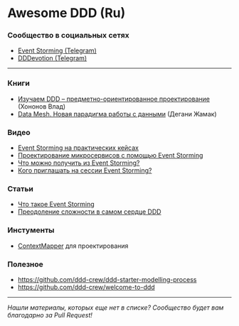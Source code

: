 Awesome DDD (Ru)
====

### Сообщество в социальных сетях
+ [Event Storming (Telegram)](https://t.me/event_storming)
+ [DDDevotion (Telegram)](https://t.me/dddevotion)

----

### Книги
+ [Изучаем DDD – предметно-ориентированное проектирование](https://bhv.ru/product/izuchaem-ddd-predmetno-orientirovannoe-proektirovanie/) (Хононов Влад)
+ [Data Mesh. Новая парадигма работы с данными](https://bhv.ru/product/data-mesh-novaya-paradigma-raboty-s-dannymi/) (Дегани Жамак)

### Видео
+ [Event Storming на практических кейсах](https://www.youtube.com/watch?v=kJjuTuviZ-E)
+ [Проектирование микросервисов с помощью Event Storming](https://www.youtube.com/watch?v=cG9DVbcPc9M)
+ [Что можно получить из Event Storming?](https://youtu.be/NSN-NXfbEqM)
+ [Кого приглашать на сессии Event Storming?](https://www.youtube.com/watch?v=PVH8RwG9EH4)

### Статьи
+ [Что такое Event Storming](https://agilemindset.ru/%D1%87%D1%82%D0%BE-%D1%82%D0%B0%D0%BA%D0%BE%D0%B5-event-storming/)
+ [Преодоление сложности в самом сердце DDD](https://habr.com/ru/articles/587520/)

### Инстументы
+ [ContextMapper](https://contextmapper.org/) для проектирования

### Полезное
+ https://github.com/ddd-crew/ddd-starter-modelling-process
+ https://github.com/ddd-crew/welcome-to-ddd

----
*Нашли материалы, которых еще нет в списке? Сообщество будет вам благодарно за Pull Request!*
